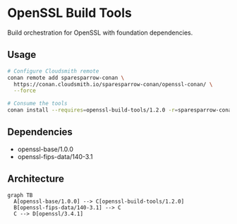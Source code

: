 # OpenSSL Build Tools

Build orchestration for OpenSSL with foundation dependencies.

## Usage

```bash
# Configure Cloudsmith remote
conan remote add sparesparrow-conan \
  https://conan.cloudsmith.io/sparesparrow-conan/openssl-conan/ \
  --force

# Consume the tools
conan install --requires=openssl-build-tools/1.2.0 -r=sparesparrow-conan
```

## Dependencies

- openssl-base/1.0.0
- openssl-fips-data/140-3.1

## Architecture

```mermaid
graph TB
  A[openssl-base/1.0.0] --> C[openssl-build-tools/1.2.0]
  B[openssl-fips-data/140-3.1] --> C
  C --> D[openssl/3.4.1]
```